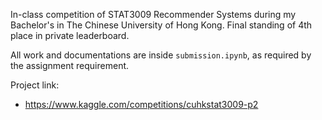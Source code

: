 In-class competition of STAT3009 Recommender Systems during my Bachelor's in The Chinese University of Hong Kong. Final standing of 4th place in private leaderboard.

All work and documentations are inside `submission.ipynb`, as required by the assignment requirement.

Project link:
- https://www.kaggle.com/competitions/cuhkstat3009-p2